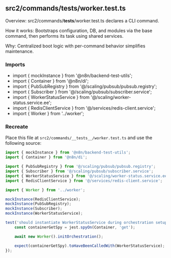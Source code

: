 ## src2/commands/__tests__/worker.test.ts

Overview: src2/commands/__tests__/worker.test.ts declares a CLI command.

How it works: Bootstraps configuration, DB, and modules via the base command, then performs its task using shared services.

Why: Centralized boot logic with per-command behavior simplifies maintenance.

### Imports

- import { mockInstance } from '@n8n/backend-test-utils';
- import { Container } from '@n8n/di';
- import { PubSubRegistry } from '@/scaling/pubsub/pubsub.registry';
- import { Subscriber } from '@/scaling/pubsub/subscriber.service';
- import { WorkerStatusService } from '@/scaling/worker-status.service.ee';
- import { RedisClientService } from '@/services/redis-client.service';
- import { Worker } from '../worker';

### Recreate

Place this file at `src2/commands/__tests__/worker.test.ts` and use the following source:

```ts
import { mockInstance } from '@n8n/backend-test-utils';
import { Container } from '@n8n/di';

import { PubSubRegistry } from '@/scaling/pubsub/pubsub.registry';
import { Subscriber } from '@/scaling/pubsub/subscriber.service';
import { WorkerStatusService } from '@/scaling/worker-status.service.ee';
import { RedisClientService } from '@/services/redis-client.service';

import { Worker } from '../worker';

mockInstance(RedisClientService);
mockInstance(PubSubRegistry);
mockInstance(Subscriber);
mockInstance(WorkerStatusService);

test('should instantiate WorkerStatusService during orchestration setup', async () => {
	const containerGetSpy = jest.spyOn(Container, 'get');

	await new Worker().initOrchestration();

	expect(containerGetSpy).toHaveBeenCalledWith(WorkerStatusService);
});

```
